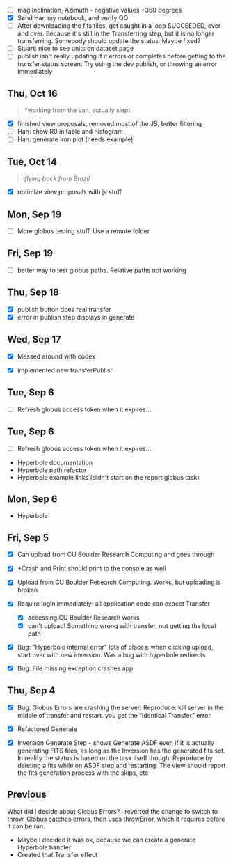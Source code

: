 
- [ ] mag Inclination, Azimuth - negative values +360 degrees
- [x] Send Han my notebook, and verify QQ
- [ ] After downloading the fits files, get caught in a loop SUCCEEDED, over and over. Because it's still in the Transferring step, but it is no longer transferring. Somebody should update the status. Maybe fixed?
- [ ] Stuart: nice to see units on dataset page
- [ ] publish isn't really updating if it errors or completes before getting to the transfer status screen. Try using the dev publish, or throwing an error immediately

## Thu, Oct 16

> *working from the van, actually slept

- [x] finished view proposals, removed most of the JS, better filtering
- [ ] Han: show R0 in table and histogram
- [ ] Han: generate iron plot (needs example)

## Tue, Oct 14

> *flying back from Brazil*

- [x] optimize view.proposals with js stuff

## Mon, Sep 19
- [ ] More globus testing stuff. Use a remote folder

## Fri, Sep 19
- [ ] better way to test globus paths. Relative paths not working

## Thu, Sep 18
- [x] publish button does real transfer
- [x] error in publish step displays in generate

## Wed, Sep 17
- [x] Messed around with codex
- [x] implemented new transferPublish


## Tue, Sep 6
- [ ] Refresh globus access token when it expires...

Tue, Sep 6
----------
- [ ] Refresh globus access token when it expires...
- Hyperbole documentation
- Hyperbole path refactor
- Hyperbole example links
(didn't start on the report globus task)

Mon, Sep 6
----------
- Hyperbole

Fri, Sep 5
----------

- [x] Can upload from CU Boulder Research Computing and goes through
- [x] +Crash and Print should print to the console as well
- [x] Upload from CU Boulder Research Computing. Works, but uploading is broken
- [x] Require login immediately: all application code can expect Transfer
  - [x] accessing CU Boulder Research works
  - [x] can't upload! Something wrong with transfer, not getting the local path
- [x] Bug: "Hyperbole internal error" lots of places: when clicking upload, start over with new inversion. Was a bug with hyperbole redirects
- [x] Bug: File missing exception crashes app


Thu, Sep 4
----------
- [x] Bug: Globus Errors are crashing the server: Reproduce: kill server in the middle of transfer and restart. you get the “Identical Transfer” error
- [x] Refactored Generate
- [x] Inversion Generate Step - shows Generate ASDF even if it is actually generating FITS files, as long as the Inversion has the generated fits set. In reality the status is based on the task itself though. Reproduce by deleting a fits while on ASDF step and restarting. The view should report the fits generation process with the skips, etc


Previous
----------
What did I decide about Globus Errors? I reverted the change to switch to throw. Globus catches errors, then uses throwError, which it requires before it can be run.
* Maybe I decided it was ok, because we can create a generate Hyperbole handler
* Created that Transfer effect
